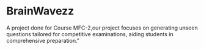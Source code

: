 # BrainWavezz
A project done for Course MFC-2,our project focuses on generating unseen questions tailored for competitive examinations, aiding students in comprehensive preparation."
